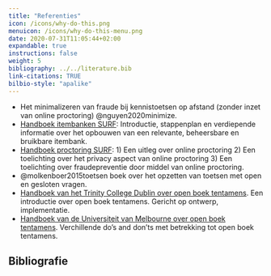 ```yaml
---
title: "Referenties"
icon: /icons/why-do-this.png
menuicon: /icons/why-do-this-menu.png
date: 2020-07-31T11:05:44+02:00
expandable: true
instructions: false
weight: 5
bibliography: ../../literature.bib
link-citations: TRUE
bilbio-style: "apalike"
---
```


* Het minimalizeren van fraude bij kennistoetsen op afstand (zonder inzet van online  proctoring) @nguyen2020minimize.
* [Handboek itembanken SURF](https://werkgroep-toetsen-op-afstand.github.io/Handboek-Itembanken/verdieping.html): Introductie, stappenplan en verdiepende informatie over het opbouwen van een relevante, beheersbare en bruikbare itembank.
* [Handboek proctoring SURF](https://www.surf.nl/files/2019-01/surf_handboekitembank_web.pdf): 1) Een uitleg over online proctoring 2) Een toelichting over het privacy aspect van online proctoring 3) Een toelichting over fraudepreventie door middel van online proctoring.
* @molkenboer2015toetsen boek over het opzetten van toetsen met open en gesloten vragen.
* [Handboek van het Trinity College Dublin over open boek tentamens](https://www.tcd.ie/CAPSL/Assets/pdf/gateway/Handbook_Academics.pdf). Een introductie over open boek tentamens. Gericht op ontwerp, implementatie.
* [Handboek van de Universiteit van Melbourne over open boek tentamens](https://melbourne-cshe.unimelb.edu.au/__data/assets/pdf_file/0010/3341944/closed-book-to-open-book-exam_final.pdf). Verchillende do’s and don’ts met betrekking tot open boek tentamens.

## Bibliografie
